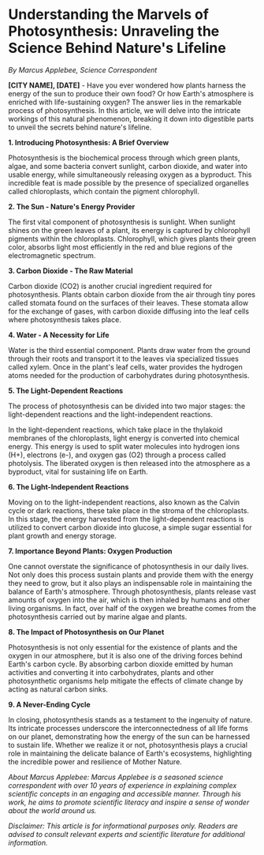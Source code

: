 # **Understanding the Marvels of Photosynthesis: Unraveling the Science Behind Nature's Lifeline**


*By Marcus Applebee, Science Correspondent*

**[CITY NAME], [DATE]** - Have you ever wondered how plants harness the energy of the sun to produce their own food? Or how Earth's atmosphere is enriched with life-sustaining oxygen? The answer lies in the remarkable process of photosynthesis. In this article, we will delve into the intricate workings of this natural phenomenon, breaking it down into digestible parts to unveil the secrets behind nature's lifeline.

**1. Introducing Photosynthesis: A Brief Overview**

Photosynthesis is the biochemical process through which green plants, algae, and some bacteria convert sunlight, carbon dioxide, and water into usable energy, while simultaneously releasing oxygen as a byproduct. This incredible feat is made possible by the presence of specialized organelles called chloroplasts, which contain the pigment chlorophyll.

**2. The Sun - Nature's Energy Provider**

The first vital component of photosynthesis is sunlight. When sunlight shines on the green leaves of a plant, its energy is captured by chlorophyll pigments within the chloroplasts. Chlorophyll, which gives plants their green color, absorbs light most efficiently in the red and blue regions of the electromagnetic spectrum.

**3. Carbon Dioxide - The Raw Material**

Carbon dioxide (CO2) is another crucial ingredient required for photosynthesis. Plants obtain carbon dioxide from the air through tiny pores called stomata found on the surfaces of their leaves. These stomata allow for the exchange of gases, with carbon dioxide diffusing into the leaf cells where photosynthesis takes place.

**4. Water - A Necessity for Life**

Water is the third essential component. Plants draw water from the ground through their roots and transport it to the leaves via specialized tissues called xylem. Once in the plant's leaf cells, water provides the hydrogen atoms needed for the production of carbohydrates during photosynthesis.

**5. The Light-Dependent Reactions**

The process of photosynthesis can be divided into two major stages: the light-dependent reactions and the light-independent reactions. 

In the light-dependent reactions, which take place in the thylakoid membranes of the chloroplasts, light energy is converted into chemical energy. This energy is used to split water molecules into hydrogen ions (H+), electrons (e-), and oxygen gas (O2) through a process called photolysis. The liberated oxygen is then released into the atmosphere as a byproduct, vital for sustaining life on Earth.

**6. The Light-Independent Reactions**

Moving on to the light-independent reactions, also known as the Calvin cycle or dark reactions, these take place in the stroma of the chloroplasts. In this stage, the energy harvested from the light-dependent reactions is utilized to convert carbon dioxide into glucose, a simple sugar essential for plant growth and energy storage.

**7. Importance Beyond Plants: Oxygen Production**

One cannot overstate the significance of photosynthesis in our daily lives. Not only does this process sustain plants and provide them with the energy they need to grow, but it also plays an indispensable role in maintaining the balance of Earth's atmosphere. Through photosynthesis, plants release vast amounts of oxygen into the air, which is then inhaled by humans and other living organisms. In fact, over half of the oxygen we breathe comes from the photosynthesis carried out by marine algae and plants.

**8. The Impact of Photosynthesis on Our Planet**

Photosynthesis is not only essential for the existence of plants and the oxygen in our atmosphere, but it is also one of the driving forces behind Earth's carbon cycle. By absorbing carbon dioxide emitted by human activities and converting it into carbohydrates, plants and other photosynthetic organisms help mitigate the effects of climate change by acting as natural carbon sinks.

**9. A Never-Ending Cycle**

In closing, photosynthesis stands as a testament to the ingenuity of nature. Its intricate processes underscore the interconnectedness of all life forms on our planet, demonstrating how the energy of the sun can be harnessed to sustain life. Whether we realize it or not, photosynthesis plays a crucial role in maintaining the delicate balance of Earth's ecosystems, highlighting the incredible power and resilience of Mother Nature.

*About Marcus Applebee: Marcus Applebee is a seasoned science correspondent with over 10 years of experience in explaining complex scientific concepts in an engaging and accessible manner. Through his work, he aims to promote scientific literacy and inspire a sense of wonder about the world around us.*

*Disclaimer: This article is for informational purposes only. Readers are advised to consult relevant experts and scientific literature for additional information.*